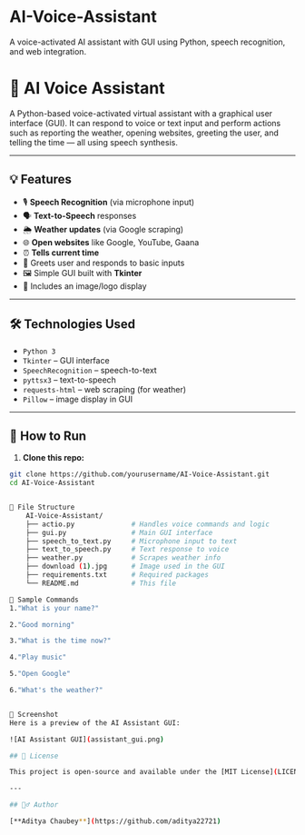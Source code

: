 # AI-Voice-Assistant
A voice-activated AI assistant with GUI using Python, speech recognition, and web integration.
# 🧠 AI Voice Assistant

A Python-based voice-activated virtual assistant with a graphical user interface (GUI). It can respond to voice or text input and perform actions such as reporting the weather, opening websites, greeting the user, and telling the time — all using speech synthesis.

---

## 💡 Features

- 🎙️ **Speech Recognition** (via microphone input)
- 🗣️ **Text-to-Speech** responses
- 🌦️ **Weather updates** (via Google scraping)
- 🌐 **Open websites** like Google, YouTube, Gaana
- ⏰ **Tells current time**
- 👋 Greets user and responds to basic inputs
- 🖼️ Simple GUI built with **Tkinter**
- 📸 Includes an image/logo display

---

## 🛠️ Technologies Used

- `Python 3`
- `Tkinter` – GUI interface
- `SpeechRecognition` – speech-to-text
- `pyttsx3` – text-to-speech
- `requests-html` – web scraping (for weather)
- `Pillow` – image display in GUI

---

## 🚀 How to Run

1. **Clone this repo:**

```bash
git clone https://github.com/yourusername/AI-Voice-Assistant.git
cd AI-Voice-Assistant


📁 File Structure
    AI-Voice-Assistant/
    ├── actio.py              # Handles voice commands and logic
    ├── gui.py                # Main GUI interface
    ├── speech_to_text.py     # Microphone input to text
    ├── text_to_speech.py     # Text response to voice
    ├── weather.py            # Scrapes weather info
    ├── download (1).jpg      # Image used in the GUI
    ├── requirements.txt      # Required packages
    └── README.md             # This file

📝 Sample Commands
1."What is your name?"

2."Good morning"

3."What is the time now?"

4."Play music"

5."Open Google"

6."What's the weather?"


📸 Screenshot
Here is a preview of the AI Assistant GUI:

![AI Assistant GUI](assistant_gui.png)

## 📄 License

This project is open-source and available under the [MIT License](LICENSE).

---

## 🙋‍♂️ Author

[**Aditya Chaubey**](https://github.com/aditya22721)

